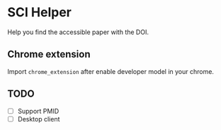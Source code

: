 # SCI Helper

Help you find the accessible paper with the DOI.

## Chrome extension

Import `chrome_extension` after enable developer model in your chrome.

## TODO

- [ ] Support PMID
- [ ] Desktop client